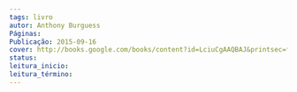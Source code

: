 ```yaml
---
tags: livro
autor: Anthony Burguess
Páginas: 
Publicação: 2015-09-16
cover: http://books.google.com/books/content?id=LciuCgAAQBAJ&printsec=frontcover&img=1&zoom=1&edge=curl&source=gbs_api
status:
leitura_inicio:
leitura_término:
---
```

